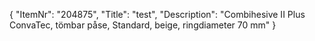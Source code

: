 {
  "ItemNr": "204875",
  "Title": "test",
  "Description": "Combihesive II Plus ConvaTec, tömbar påse, Standard, beige, ringdiameter 70 mm"
}